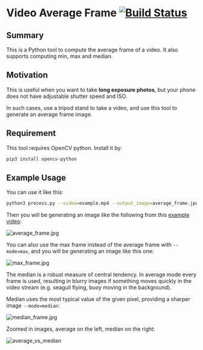 # Video Average Frame [![Build Status](https://travis-ci.org/wq2012/video-average-frame.svg?branch=master)](https://travis-ci.org/wq2012/video-average-frame)

## Summary

This is a Python tool to compute the average frame of a video. It also supports computing min, max and median.

## Motivation

This is useful when you want to take **long exposure photos**, but your phone
does not have adjustable shutter speed and ISO.

In such cases, use a tripod stand to take a video,
and use this tool to generate an average frame image.

## Requirement

This tool requires OpenCV python. Install it by:

```bash
pip3 install opencv-python
```

## Example Usage

You can use it like this:

```bash
python3 process.py --video=example.mp4 --output_image=average_frame.jpg --max_frames=5000
```

Then you will be generating an image like the following from this [example video](example.mp4):

![average_frame.jpg](average_frame.jpg)

You can also use the max frame instead of the average frame with `--mode=max`, and you will be generating an image like this one:

![max_frame.jpg](max_frame.jpg)

The median is a robust measure of central tendency. In average mode every frame is used, resulting in blurry images if something moves quickly in 
the video stream (e.g. seagull flying, buoy moving in the background).

Median uses the most typical value of the given pixel, providing a sharper image `--mode=median`:

![median_frame.jpg](median_frame.jpg)

Zoomed in images, average on the left, median on the right:

![average_vs_median](average_vs_median.jpg)
